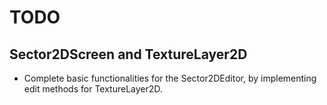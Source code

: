 # TODO
## Sector2DScreen and TextureLayer2D
- Complete basic functionalities for the Sector2DEditor, by implementing edit methods for TextureLayer2D.
